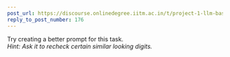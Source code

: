 ```yaml
---
post_url: https://discourse.onlinedegree.iitm.ac.in/t/project-1-llm-based-automation-agent-discussion-thread-tds-jan-2025/164277/195
reply_to_post_number: 176
---
```

Try creating a better prompt for this task.  
*Hint: Ask it to recheck certain similar looking digits.*